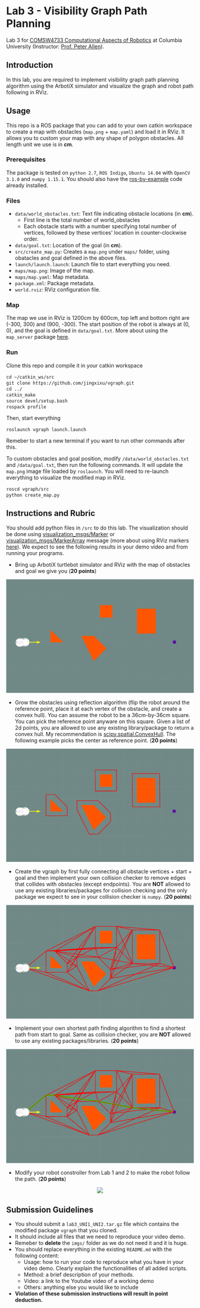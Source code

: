 # Lab 3 - Visibility Graph Path Planning
Lab 3 for [COMSW4733 Computational Aspects of Robotics](http://www.cs.columbia.edu/~allen/F18/index.html) at Columbia University (Instructor: [Prof. Peter Allen](http://www.cs.columbia.edu/~allen/)).

## Introduction
In this lab, you are required to implement visibility graph path planning algorithm using the ArbotiX simulator and visualize the graph and robot path following in RViz.

## Usage
This repo is a ROS package that you can add to your own catkin workspace to create a map with obstacles (`map.png` + `map.yaml`) and load it in RViz. It allows you to custom your map with any shape of polygon obstacles. All length unit we use is in **cm**.

### Prerequisites
The package is tested on `python 2.7`, `ROS Indigo`, `Ubuntu 14.04` with `OpenCV 3.1.0` and `numpy 1.15.1`. You should also have the [ros-by-example](https://github.com/pirobot/rbx1.git) code already installed.

### Files
- `data/world_obstacles.txt`: Text file indicating obstacle locations (in **cm**).
  - First line is the total number of world_obstacles
  - Each obstacle starts with a number specifying total number of vertices, followed by these vertices' location in counter-clockwise order.
- `data/goal.txt`: Location of the goal (in **cm**).
- `src/create_map.py`: Creates a `map.png` under `maps/` folder, using obatacles and goal defined in the above files.
- `launch/launch.launch`: Launch file to start everything you need.
- `maps/map.png`: Image of the map.
- `maps/map.yaml`: Map metadata.
- `package.xml`: Package metadata.
- `world.rviz`: RViz configuration file.

### Map
The map we use in RViz is 1200cm by 600cm, top left and bottom right are (-300, 300) and (900, -300). The start position of the robot is always at (0, 0), and the goal is defined in `data/goal.txt`. More about using the `map_server` package [here](http://wiki.ros.org/map_server).

### Run
Clone this repo and compile it in your catkin workspace
```
cd ~/catkin_ws/src
git clone https://github.com/jingxixu/vgraph.git
cd ../
catkin_make
source devel/setup.bash
rospack profile
```

Then, start everything
```
roslaunch vgraph launch.launch
```

Remeber to start a new terminal if you want to run other commands after this.

To custom obstacles and goal position, modify `/data/world_obstacles.txt` and `/data/goal.txt`, then run the following commands. It will update the `map.png` image file loaded by `roslaunch`. You will need to re-launch everything to visualize the modified map in RViz.
```
roscd vgraph/src
python create_map.py
```

## Instructions and Rubric
You should add python files in `/src` to do this lab. The visualization should be done using [visualization_msgs/Marker](http://docs.ros.org/api/visualization_msgs/html/msg/Marker.html) or [visualization_msgs/MarkerArray](http://docs.ros.org/api/visualization_msgs/html/msg/MarkerArray.html) message (more about using RViz markers [here](http://wiki.ros.org/rviz/DisplayTypes/Marker)). We expect to see the following results in your demo video and from running your programs.

- Bring up ArbotiX turtlebot simulator and RViz with the map of obstacles and goal we give you (**20 points**)
<p align="center">
  <img src="imgs/map.png">
</p>

- Grow the obstacles using reflection algorithm (flip the robot around the reference point, place it at each vertex of the obstacle, and create a convex hull). You can assume the robot to be a 36cm-by-36cm square. You can pick the reference point anyware on this square. Given a list of 2d points, you are allowed to use any existing library/package to return a convex hull. My recommendation is [scipy.spatial.ConvexHull](https://docs.scipy.org/doc/scipy/reference/generated/scipy.spatial.ConvexHull.html). The following example picks the center as reference point. (**20 points**)
<p align="center">
  <img src="imgs/growed.png">
</p>

- Create the vgraph by first fully connecting all obstacle vertices + start + goal and then implement your own collision checker to remove edges that collides with obstacles (except endpoints). You are **NOT** allowed to use any existing libraries/packages for collision checking and the only package we expect to see in your collision checker is `numpy`. (**20 points**)
<p align="center">
  <img src="imgs/vgraph.png">
</p>

- Implement your own shortest path finding algorithm to find a shortest path from start to goal. Same as collision checker, you are **NOT** allowed to use any existing packages/libraries. (**20 points**)
<p align="center">
  <img src="imgs/path.png">
</p>

- Modify your robot constroller from Lab 1 and 2 to make the robot follow the path. (**20 points**)
<p align="center">
  <img src="imgs/demohd.gif">
</p>

## Submission Guidelines
- You should submit a `lab3_UNI1_UNI2.tar.gz` file which contains the modified package `vgraph` that you cloned.
- It should include all files that we need to reproduce your video demo.
- Remeber to **delete** the `imgs/` folder as we do not need it and it is huge.
- You should replace everything in the existing `README.md` with the following content:
	- Usage: how to run your code to reproduce what you have in your video demo. Clearly explain the functionalities of all added scripts.
	- Method: a brief description of your methods.
	- Video: a link to the Youtube video of a working demo
	- Others: anything else you would like to include
- **Violation of these submission instructions will result in point deduction.**
